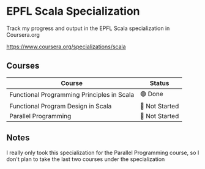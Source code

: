 # EPFL Scala Specialization

Track my progress and output in the EPFL Scala specialization in Coursera.org

https://www.coursera.org/specializations/scala


## Courses

<!-- 
    Status Values:
    🔴 Not Started
    🟠 In Progress
    🟢 Done
-->

| Course | Status |
| - | - |
| Functional Programming Principles in Scala | 🟢 Done |
| Functional Program Design in Scala | 🔴 Not Started |
| Parallel Programming | 🔴 Not Started |

## Notes

I really only took this specialization for the Parallel Programming course, so I don't plan to take the last two courses under the specialization
